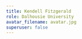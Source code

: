 ```yaml
---
title: Kendell Fitzgerald
role: Dalhousie University
avatar_filename: avatar.jpg
superuser: false
---
```

